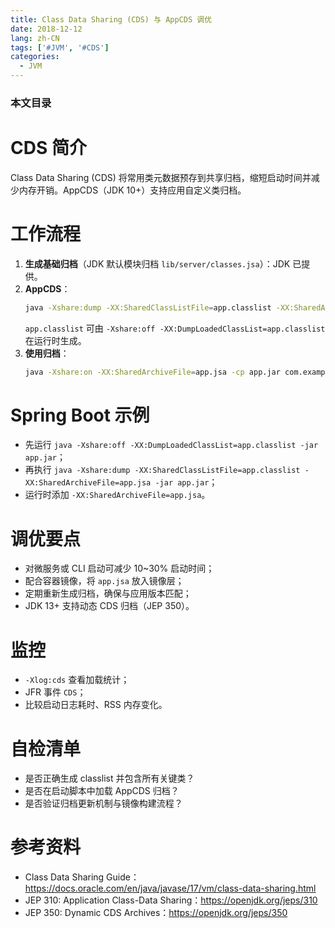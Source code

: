 ```yaml
---
title: Class Data Sharing (CDS) 与 AppCDS 调优
date: 2018-12-12
lang: zh-CN
tags: ['#JVM', '#CDS']
categories:
  - JVM
---
```


### 本文目录
<!-- toc -->

# CDS 简介
Class Data Sharing (CDS) 将常用类元数据预存到共享归档，缩短启动时间并减少内存开销。AppCDS（JDK 10+）支持应用自定义类归档。

# 工作流程
1. **生成基础归档**（JDK 默认模块归档 `lib/server/classes.jsa`）：JDK 已提供。
2. **AppCDS**：
   ```bash
   java -Xshare:dump -XX:SharedClassListFile=app.classlist -XX:SharedArchiveFile=app.jsa -cp app.jar com.example.Main
   ```
   `app.classlist` 可由 `-Xshare:off -XX:DumpLoadedClassList=app.classlist` 在运行时生成。
3. **使用归档**：
   ```bash
   java -Xshare:on -XX:SharedArchiveFile=app.jsa -cp app.jar com.example.Main
   ```

# Spring Boot 示例
- 先运行 `java -Xshare:off -XX:DumpLoadedClassList=app.classlist -jar app.jar`；
- 再执行 `java -Xshare:dump -XX:SharedClassListFile=app.classlist -XX:SharedArchiveFile=app.jsa -jar app.jar`；
- 运行时添加 `-XX:SharedArchiveFile=app.jsa`。

# 调优要点
- 对微服务或 CLI 启动可减少 10~30% 启动时间；
- 配合容器镜像，将 `app.jsa` 放入镜像层；
- 定期重新生成归档，确保与应用版本匹配；
- JDK 13+ 支持动态 CDS 归档（JEP 350）。

# 监控
- `-Xlog:cds` 查看加载统计；
- JFR 事件 `CDS`；
- 比较启动日志耗时、RSS 内存变化。

# 自检清单
- 是否正确生成 classlist 并包含所有关键类？
- 是否在启动脚本中加载 AppCDS 归档？
- 是否验证归档更新机制与镜像构建流程？

# 参考资料
- Class Data Sharing Guide：https://docs.oracle.com/en/java/javase/17/vm/class-data-sharing.html
- JEP 310: Application Class-Data Sharing：https://openjdk.org/jeps/310
- JEP 350: Dynamic CDS Archives：https://openjdk.org/jeps/350
